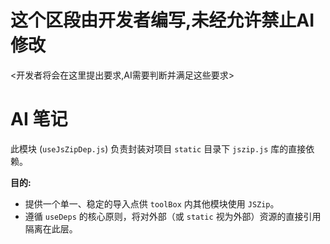 # 这个区段由开发者编写,未经允许禁止AI修改
<开发者将会在这里提出要求,AI需要判断并满足这些要求>

# AI 笔记

此模块 (`useJsZipDep.js`) 负责封装对项目 `static` 目录下 `jszip.js` 库的直接依赖。

**目的:**
-   提供一个单一、稳定的导入点供 `toolBox` 内其他模块使用 `JSZip`。
-   遵循 `useDeps` 的核心原则，将对外部（或 `static` 视为外部）资源的直接引用隔离在此层。 